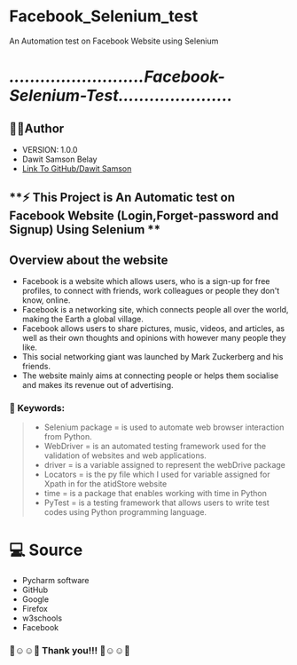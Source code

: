 # Facebook_Selenium_test
An Automation test on Facebook Website using Selenium


# ***..........................Facebook-Selenium-Test......................***
    
## 👨‍💻Author 
- VERSION: 1.0.0
- Dawit Samson Belay
- [Link To GitHub/Dawit Samson](https://github.com/DawitSamson)

## **⚡ This Project is An Automatic test on Facebook Website (Login,Forget-password and Signup) Using Selenium **

## Overview about the website
* Facebook is a website which allows users, who is a sign-up for free profiles, to connect with friends, work colleagues or people they don't know, online.
* Facebook is a networking site, which connects people all over the world, making the Earth a global village.
* Facebook allows users to share pictures, music, videos, and articles, as well as their own thoughts and opinions with however many people they like.
* This social networking giant was launched by Mark Zuckerberg and his friends.
* The website mainly aims at connecting people or helps them socialise and makes its revenue out of advertising.

### 🔑 Keywords:
>* Selenium package =  is used to automate web browser interaction from Python.
>* WebDriver = is an automated testing framework used for the validation of websites and web applications. 
>* driver = is a variable assigned to represent the webDrive package
>* Locators = is the py file which I used for variable assigned for Xpath in for the atidStore website
>* time = is a package that enables working with time in Python
>* PyTest = is a testing framework that allows users to write test codes using Python programming language. 

# 💻 Source
- Pycharm software
- GitHub 
- Google 
- Firefox
- w3schools
- Facebook


### 🙌☺️️☺️🙌   Thank you!!!     🙌☺️️☺️🙌

